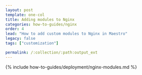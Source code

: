 ```yaml
---
layout: post
template: one-col
title: Adding modules to Nginx
categories: how-to-guides/nginx
order: 4
lead: "How to add custom modules to Nginx in Maestro"
legacy: false
tags: ["customization"]

permalink: /:collection/:path:output_ext
---
```

{% include how-to-guides/deployment/nginx-modules.md %}